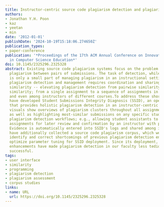 ```yaml
---
title: Instructor-centric source code plagiarism detection and plagiarism corpus
authors:
- Jonathan Y.H. Poon
- kaz
- yeetan
- min
date: '2012-01-01'
publishDate: '2024-10-19T15:18:06.274650Z'
publication_types:
- paper-conference
publication: '*Proceedings of the 17th ACM Annual Conference on Innovation and Technology
  in Computer Science Education*'
doi: 10.1145/2325296.2325328
abstract: Existing source code plagiarism systems focus on the problem of identifying
  plagiarism between pairs of submissions. The task of detection, while essential,
  is only a small part of managing plagiarism in an instructional setting. Holistic
  plagiarism detection and management requires coordination and sharing of assignment
  similarity -- elevating plagiarism detection from pairwise similarity to cluster-based
  similarity; from a single assignment to a sequence of assignments in the same course,
  and even among instructors of different courses.To address these shortcomings, we
  have developed Student Submissions Integrity Diagnosis (SSID), an open-source system
  that provides holistic plagiarism detection in an instructor-centric way. SSID's
  visuals show overviews of plagiarism clusters throughout all assignments in a course
  as well as highlighting most-similar submissions on any specific student. SSID supports
  plagiarism detection workflows; e.g., allowing student assistants to flag suspicious
  assignments for later review and confirmation by an instructor with proper authority.
  Evidence is automatically entered into SSID's logs and shared among instructors.We
  have additionally collected a source code plagiarism corpus, which we employ to
  identify and correct shortcomings of previous plagiarism detection engines and to
  optimize parameter tuning for SSID deployment. Since its deployment, SSID's workflow
  enhancements have made plagiarism detection in our faculty less tedious and more
  successful.
tags:
- user interface
- similarity
- programming
- plagiarism detection
- plagiarism assessment
- corpus studies
links:
- name: URL
  url: https://doi.org/10.1145/2325296.2325328
---
```

